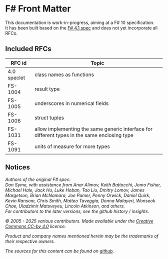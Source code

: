 # F# Front Matter

This documentation is work-in-progress, aiming at a F# 10 specification.
<br>It has been built based on the [F# 4.1 spec](https://fsharp.org/specs/language-spec/4.1/FSharpSpec-4.1-latest.pdf)
and does not yet incorporate all RFCs.

## Included RFCs

| RFC id | Topic |
| --- | --- |
| 4.0 speclet | class names as functions |
| FS-1004 | result type |
| FS-1005 | underscores in numerical fields |
| FS-1006 | struct tuples |
| FS-1031 | allow implementing the same generic interface for different types in the same enclosing type |
| FS-1091 | units of measure for more types |

## Notices

_Authors of the original F# spec:  <br> Don Syme, with assistance from Anar Alimov, Keith Battocchi, Jomo Fisher, Michael Hale, Jack Hu, Luke Hoban, Tao Liu, Dmitry Lomov,  James Margetson, Brian McNamara, Joe Pamer, Penny
Orwick, Daniel Quirk, Kevin Ransom, Chris Smith, Matteo Taveggia, Donna Malayeri, Wonseok Chae,
Uladzimir Matsveyeu, Lincoln Atkinson, and others.<br>For contributors to the later versions, see the github history / insights._

_© 2005 - 2025 various contributors. Made available under the [Creative Commons CC-by 4.0](https://creativecommons.org/licenses/by/4.0/) licence._

_Product and company names mentioned herein may be the trademarks of their respective owners._

_The sources for this content can be found on [github](https://github.com/fsharp/fslang-spec)._
